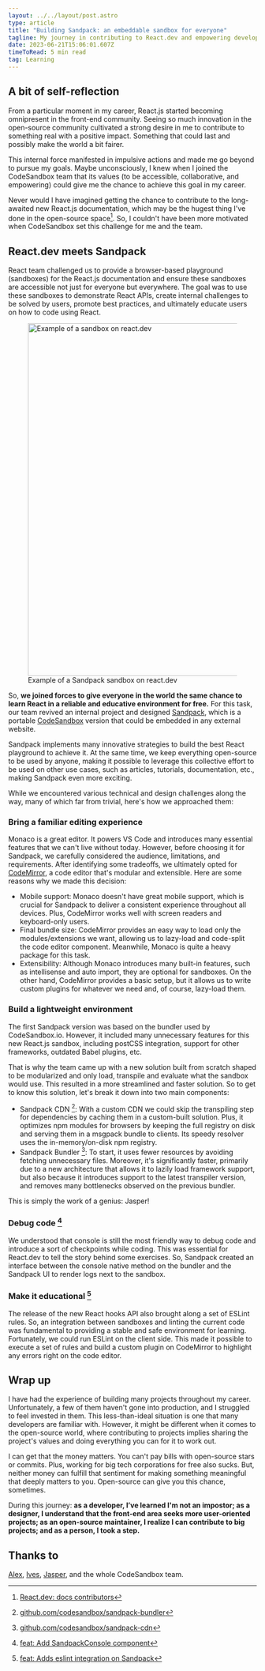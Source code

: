```yaml
---
layout: ../../layout/post.astro
type: article
title: "Building Sandpack: an embeddable sandbox for everyone"
tagline: My journey in contributing to React.dev and empowering developers worldwide has been an incredible, filled with growth, learning, and meaningful connections.
date: 2023-06-21T15:06:01.607Z
timeToRead: 5 min read
tag: Learning
---
```


## A bit of self-reflection

From a particular moment in my career, React.js started becoming omnipresent in the front-end community. Seeing so much innovation in the open-source community cultivated a strong desire in me to contribute to something real with a positive impact. Something that could last and possibly make the world a bit fairer.

This internal force manifested in impulsive actions and made me go beyond to pursue my goals. Maybe unconsciously, I knew when I joined the CodeSandbox team that its values (to be accessible, collaborative, and empowering) could give me the chance to achieve this goal in my career.

Never would I have imagined getting the chance to contribute to the long-awaited new React.js documentation, which may be the hugest thing I've done in the open-source space[^1]. So, I couldn't have been more motivated when CodeSandbox set this challenge for me and the team.

## React.dev meets Sandpack

React team challenged us to provide a browser-based playground (sandboxes) for the React.js documentation and ensure these sandboxes are accessible not just for everyone but everywhere. The goal was to use these sandboxes to demonstrate React APIs, create internal challenges to be solved by users, promote best practices, and ultimately educate users on how to code using React.

<figure class="large">
    <img
        src="/images/sandpack/react-dev.png"
        alt="Example of a sandbox on react.dev"
        width="1277"
        height="714"
    />
    <figcaption>Example of a Sandpack sandbox on react.dev</figcaption>
</figure>

So, **we joined forces to give everyone in the world the same chance to learn React in a reliable and educative environment for free.** For this task, our team revived an internal project and designed [Sandpack](https://sandpack.codesandbox.io/docs), which is a portable [CodeSandbox](https://codesandbox.io/) version that could be embedded in any external website.

Sandpack implements many innovative strategies to build the best React playground to achieve it. At the same time, we keep everything open-source to be used by anyone, making it possible to leverage this collective effort to be used on other use cases, such as articles, tutorials, documentation, etc., making Sandpack even more exciting.

While we encountered various technical and design challenges along the way, many of which far from trivial, here's how we approached them:

### Bring a familiar editing experience

Monaco is a great editor. It powers VS Code and introduces many essential features that we can't live without today. However, before choosing it for Sandpack, we carefully considered the audience, limitations, and requirements. After identifying some tradeoffs, we ultimately opted for [CodeMirror](https://codemirror.net/), a code editor that's modular and extensible. Here are some reasons why we made this decision:

- Mobile support: Monaco doesn't have great mobile support, which is crucial for Sandpack to deliver a consistent experience throughout all devices. Plus, CodeMirror works well with screen readers and keyboard-only users.
- Final bundle size: CodeMirror provides an easy way to load only the modules/extensions we want, allowing us to lazy-load and code-split the code editor component. Meanwhile, Monaco is quite a heavy package for this task.
- Extensibility: Although Monaco introduces many built-in features, such as intellisense and auto import, they are optional for sandboxes. On the other hand, CodeMirror provides a basic setup, but it allows us to write custom plugins for whatever we need and, of course, lazy-load them.

### Build a lightweight environment

The first Sandpack version was based on the bundler used by CodeSandbox.io. However, it included many unnecessary features for this new React.js sandbox, including postCSS integration, support for other frameworks, outdated Babel plugins, etc.

That is why the team came up with a new solution built from scratch shaped to be modularized and only load, transpile and evaluate what the sandbox would use. This resulted in a more streamlined and faster solution. So to get to know this solution, let's break it down into two main components:

- Sandpack CDN [^2]: With a custom CDN we could skip the transpiling step for dependencies by caching them in a custom-built solution. Plus, it optimizes npm modules for browsers by keeping the full registry on disk and serving them in a msgpack bundle to clients. Its speedy resolver uses the in-memory/on-disk npm registry.
- Sandpack Bundler [^3]: To start, it uses fewer resources by avoiding fetching unnecessary files. Moreover, it's significantly faster, primarily due to a new architecture that allows it to lazily load framework support, but also because it introduces support to the latest transpiler version, and removes many bottlenecks observed on the previous bundler.

This is simply the work of a genius: Jasper!

### Debug code [^4]

We understood that console is still the most friendly way to debug code and introduce a sort of checkpoints while coding. This was essential for React.dev to tell the story behind some exercises. So, Sandpack created an interface between the console native method on the bundler and the Sandpack UI to render logs next to the sandbox.

### Make it educational [^5]

The release of the new React hooks API also brought along a set of ESLint rules. So, an integration between sandboxes and linting the current code was fundamental to providing a stable and safe environment for learning. Fortunately, we could run ESLint on the client side. This made it possible to execute a set of rules and build a custom plugin on CodeMirror to highlight any errors right on the code editor.

## Wrap up

I have had the experience of building many projects throughout my career. Unfortunately, a few of them haven't gone into production, and I struggled to feel invested in them. This less-than-ideal situation is one that many developers are familiar with. However, it might be different when it comes to the open-source world, where contributing to projects implies sharing the project's values and doing everything you can for it to work out.

I can get that the money matters. You can't pay bills with open-source stars or commits. Plus, working for big tech corporations for free also sucks. But, neither money can fulfill that sentiment for making something meaningful that deeply matters to you. Open-source can give you this chance, sometimes.

During this journey: **as a developer, I’ve learned I'm not an impostor; as a designer, I understand that the front-end area seeks more user-oriented projects; as an open-source maintainer, I realize I can contribute to big projects; and as a person, I took a step.**

## Thanks to

[Alex](https://twitter.com/alexnmoldovan), [Ives](https://twitter.com/CompuIves), [Jasper](https://twitter.com/JasperDeMoor), and the whole CodeSandbox team.

[^1]: [React.dev: docs contributors](https://react.dev/community/docs-contributors)
[^2]: [github.com/codesandbox/sandpack-bundler](https://github.com/codesandbox/sandpack-bundler)
[^3]: [github.com/codesandbox/sandpack-cdn](https://github.com/codesandbox/sandpack-cdn)
[^4]: [feat: Add SandpackConsole component](https://github.com/codesandbox/sandpack/pull/546)
[^5]: [feat: Adds eslint integration on Sandpack](https://github.com/reactjs/react.dev/pull/4665)
